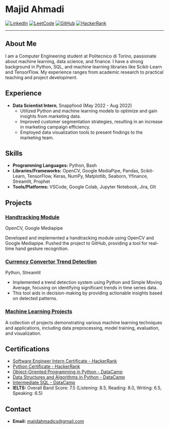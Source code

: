 # Majid Ahmadi

[![LinkedIn](https://img.shields.io/badge/LinkedIn-blue?style=flat&logo=linkedin&label=LinkedIn)](https://www.linkedin.com/in/majid-ahmadi-cs/)
[![LeetCode](https://img.shields.io/badge/LeetCode-orange?style=flat&logo=leetcode&label=LeetCode)](https://leetcode.com/u/amazingtrader95/)
[![GitHub](https://img.shields.io/badge/GitHub-black?style=flat&logo=github&label=GitHub)](https://github.com/majidahmadics)
[![HackerRank](https://img.shields.io/badge/HackerRank-green?style=flat&logo=hackerrank&label=HackerRank)](https://www.hackerrank.com/profile/amazingtrader95)

---

## About Me

I am a Computer Engineering student at Politecnico di Torino, passionate about machine learning, data science, and finance. I have a strong background in Python, SQL, and machine learning libraries like Scikit-Learn and TensorFlow. My experience ranges from academic research to practical teaching and project development.

## Experience

- **Data Scientist Intern**, Snappfood  (May 2022 - Aug 2022)
  - Utilized Python and machine learning models to optimize and gain insights from marketing data.
  - Improved customer segmentation strategies, resulting in an increase in marketing campaign efficiency.
  - Employed data visualization tools to present findings to the marketing team.

## Skills

- **Programming Languages:** Python, Bash
- **Libraries/Frameworks:** OpenCV, Google MediaPipe, Pandas, Scikit-Learn, TensorFlow, Keras, NumPy, Matplotlib, Seaborn, Yfinance, Streamlit, Prophet
- **Tools/Platforms:** VSCode, Google Colab, Jupyter Notebook, Jira, GIt

## Projects

### [Handtracking Module](https://github.com/majidahmadics/HandTrackingModule)
OpenCV, Google Mediapipe

Developed and implemented a handtracking module using OpenCV and Google Mediapipe.
Pushed the project to GitHub, providing a tool for real-time hand gesture recognition.

### [Currency Convertor Trend Detection](https://github.com/majidahmadics/trend_detection)
Python, Streamlit

- Implemented a trend detection system using Python and Simple Moving Average, focusing on identifying significant trends in time series data. 
- This tool aids in decision-making by providing actionable insights based on detected patterns.

### [Machine Learning Projects](https://github.com/majidahmadics/Machine-Learning-Projects)
A collection of projects demonstrating various machine learning techniques and applications, including data preprocessing, model training, evaluation, and visualization.

## Certifications

- [Software Engineer Intern Certificate - HackerRank](https://www.hackerrank.com/certificates/164f95363bed)
- [Python Certificate - HackerRank](https://www.hackerrank.com/certificates/f589d211f848)
- [Object-Oriented Programming in Python - DataCamp](https://www.datacamp.com/completed/statement-of-accomplishment/course/97ec8806299260c3b5c91226e1dadfdef9a3bedf)
- [Data Structures and Algorithms in Python - DataCamp](https://www.datacamp.com/completed/statement-of-accomplishment/course/938b3e694df375e46faf05e014234828d28d7bac)
- [Intermediate SQL - DataCamp](https://www.datacamp.com/completed/statement-of-accomplishment/course/19fbdc4c6c354056832cace5e2532828e09e7116)
- **IELTS:** Overall Band Score: 7.5 (Listening: 8.5, Reading: 8.0, Writing: 6.5, Speaking: 6.5)

## Contact

- **Email:** majidahmadics@gmail.com
